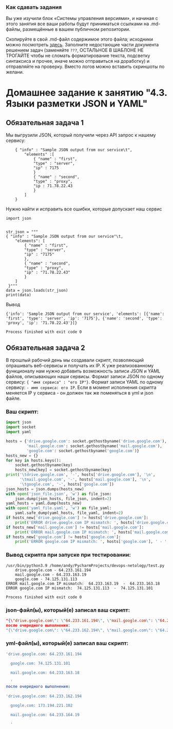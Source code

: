 ### Как сдавать задания

Вы уже изучили блок «Системы управления версиями», и начиная с этого занятия все ваши работы будут приниматься ссылками на .md-файлы, размещённые в вашем публичном репозитории.

Скопируйте в свой .md-файл содержимое этого файла; исходники можно посмотреть [здесь](https://raw.githubusercontent.com/netology-code/sysadm-homeworks/devsys10/04-script-03-yaml/README.md). Заполните недостающие части документа решением задач (заменяйте `???`, ОСТАЛЬНОЕ В ШАБЛОНЕ НЕ ТРОГАЙТЕ чтобы не сломать форматирование текста, подсветку синтаксиса и прочее, иначе можно отправиться на доработку) и отправляйте на проверку. Вместо логов можно вставить скриншоты по желани.

# Домашнее задание к занятию "4.3. Языки разметки JSON и YAML"


## Обязательная задача 1
Мы выгрузили JSON, который получили через API запрос к нашему сервису:
```
    { "info" : "Sample JSON output from our service\t",
        "elements" :[
            { "name" : "first",
            "type" : "server",
            "ip" : 7175 
            }
            { "name" : "second",
            "type" : "proxy",
            "ip : 71.78.22.43
            }
        ]
    }
```
  Нужно найти и исправить все ошибки, которые допускает наш сервис
```
import json


str_json = """
{ "info" : "Sample JSON output from our service"\t,
    "elements": [
        { "name" : "first",
        "type" : "server",
        "ip" : "7175"
        },
        { "name" : "second",
        "type" : "proxy",
        "ip" : "71.78.22.43"
        }
    ]
 }"""
data = json.loads(str_json)
print(data)

```
Вывод
```
{'info': 'Sample JSON output from our service', 'elements': [{'name': 'first', 'type': 'server', 'ip': '7175'}, {'name': 'second', 'type': 'proxy', 'ip': '71.78.22.43'}]}

Process finished with exit code 0
```

## Обязательная задача 2
В прошлый рабочий день мы создавали скрипт, позволяющий опрашивать веб-сервисы и получать их IP. К уже реализованному функционалу нам нужно добавить возможность записи JSON и YAML файлов, описывающих наши сервисы. Формат записи JSON по одному сервису: `{ "имя сервиса" : "его IP"}`. Формат записи YAML по одному сервису: `- имя сервиса: его IP`. Если в момент исполнения скрипта меняется IP у сервиса - он должен так же поменяться в yml и json файле.

### Ваш скрипт:
```python
import json
import socket
import yaml

hosts = {'drive.google.com': socket.gethostbyname('drive.google.com'),
         'mail.google.com': socket.gethostbyname('mail.google.com'),
         'google.com': socket.gethostbyname('google.com')}
hosts_new = {}
for key in hosts.keys():
    socket.gethostbyname(key)
    hosts_new[key] = socket.gethostbyname(key)
print('\tdrive.google.com', '-', hosts['drive.google.com'], '\n',
      '\tmail.google.com', '-', hosts['mail.google.com'], '\n',
      '\tgoogle.com', '-', hosts['google.com'])
json_hosts = json.dumps(hosts_new)
with open('json_file.json', 'w') as file_json:
    json.dump(json_hosts, file_json, indent=2)
yaml_hosts = yaml.dump(hosts_new)
with open('yaml_file.yaml', 'w') as file_yaml:
    yaml.safe_dump(yaml_hosts, file_yaml, indent=2)
if hosts_new['drive.google.com'] != hosts['drive.google.com']:
    print('ERROR drive.google.com IP mismatch: ', hosts['drive.google.com'], ' - ', hosts_new['drive.google.com'])
if hosts_new['mail.google.com'] != hosts['mail.google.com']:
    print('ERROR mail.google.com IP mismatch: ', hosts['mail.google.com'], ' - ', hosts_new['mail.google.com'])
if hosts_new['google.com'] != hosts['google.com']:
    print('ERROR google.com IP mismatch: ', hosts['google.com'], ' - ', hosts_new['google.com'])

```

### Вывод скрипта при запуске при тестировании:
```
/usr/bin/python3.9 /home/andy/PycharmProjects/devops-netology/test.py
	drive.google.com - 64.233.161.194 
 	mail.google.com - 64.233.163.19 
 	google.com - 74.125.131.113
ERROR mail.google.com IP mismatch:  64.233.163.19  -  64.233.163.18
ERROR google.com IP mismatch:  74.125.131.113  -  74.125.131.101

Process finished with exit code 0
```

### json-файл(ы), который(е) записал ваш скрипт:
```json
"{\"drive.google.com\": \"64.233.161.194\", \"mail.google.com\": \"64.233.163.18\", \"google.com\": \"74.125.131.101\"}"
после очередного выполнения:
"{\"drive.google.com\": \"64.233.162.194\", \"mail.google.com\": \"64.233.164.19\", \"google.com\": \"173.194.221.102\"}"
```

### yml-файл(ы), который(е) записал ваш скрипт:
```yaml
'drive.google.com: 64.233.161.194

  google.com: 74.125.131.101

  mail.google.com: 64.233.163.18

  '
после очередного выполнения:
  
'drive.google.com: 64.233.162.194

  google.com: 173.194.221.102

  mail.google.com: 64.233.164.19

  '

```
